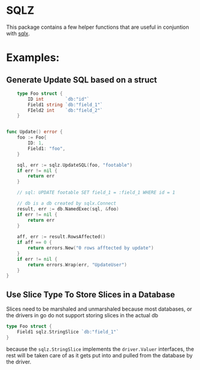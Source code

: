 # SQLZ

This package contains a few helper functions that are useful in conjuntion with [sqlx](github.com/jmoiron/sqlx).

# Examples:

## Generate Update SQL based on a struct

```go
    type Foo struct {
        ID int        `db:"id"`
        Field1 string `db:"field_1"`
        FIeld2 int    `db:"field_2"`
    }


func Update() error {
    foo := Foo{
        ID: 1,
        Field1: "foo",
    }

    sql, err := sqlz.UpdateSQL(foo, "footable")
    if err != nil {
        return err
    }

    // sql: UPDATE footable SET field_1 = :field_1 WHERE id = 1

    // db is a db created by sqlx.Connect
    result, err := db.NamedExec(sql, &foo)
    if err != nil {
        return err
    }
    
	aff, err := result.RowsAffected()
	if aff == 0 {
		return errors.New("0 rows afftected by update")
	}
	if err != nil {
		return errors.Wrap(err, "UpdateUser")
	}
}
```

## Use Slice Type To Store Slices in a Database

Slices need to be marshaled and unmarshaled because most databases, or the drivers in go
do not support storing slices in the actual db

```go
type Foo struct {
    Field1 sqlz.StringSlice `db:"field_1"`
}
```

because the `sqlz.StringSlice` implements the `driver.Valuer` interfaces, the rest will be
taken care of as it gets put into and pulled from the database by the driver.
